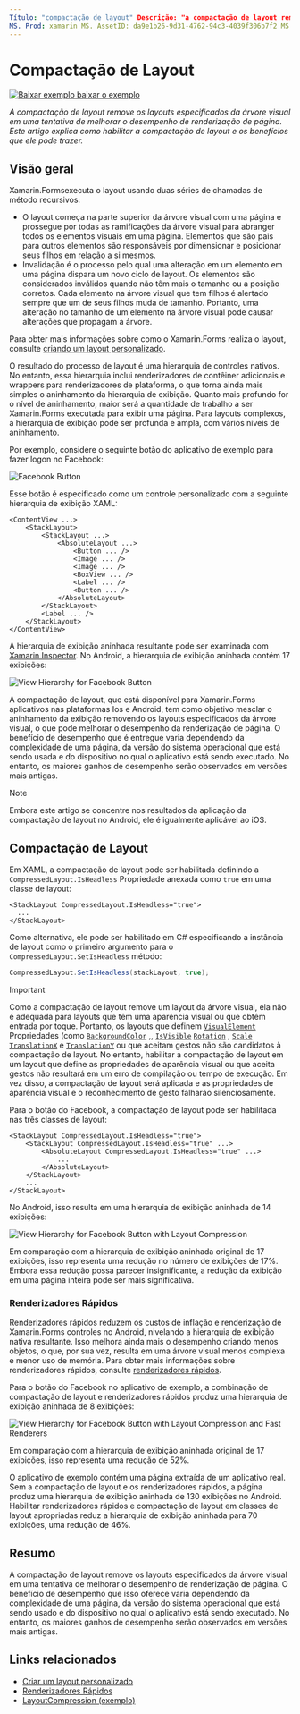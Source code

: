 ```yaml
---
Título: "compactação de layout" Descrição: "a compactação de layout remove layouts especificados da árvore visual em uma tentativa de melhorar o desempenho de renderização de página. Este artigo explica como habilitar a compactação de layout e os benefícios que ele pode trazer. "
MS. Prod: xamarin MS. AssetID: da9e1b26-9d31-4762-94c3-4039f306b7f2 MS. Technology: xamarin-Forms autor: davidbritch MS. Author: dabritch MS. Date: 12/13/2017 no-loc: [ Xamarin.Forms , Xamarin.Essentials ]
---
```


# <a name="layout-compression"></a>Compactação de Layout

[![Baixar exemplo ](~/media/shared/download.png) baixar o exemplo](https://docs.microsoft.com/samples/xamarin/xamarin-forms-samples/userinterface-layoutcompression)

_A compactação de layout remove os layouts especificados da árvore visual em uma tentativa de melhorar o desempenho de renderização de página. Este artigo explica como habilitar a compactação de layout e os benefícios que ele pode trazer._

## <a name="overview"></a>Visão geral

Xamarin.Formsexecuta o layout usando duas séries de chamadas de método recursivos:

- O layout começa na parte superior da árvore visual com uma página e prossegue por todas as ramificações da árvore visual para abranger todos os elementos visuais em uma página. Elementos que são pais para outros elementos são responsáveis por dimensionar e posicionar seus filhos em relação a si mesmos.
- Invalidação é o processo pelo qual uma alteração em um elemento em uma página dispara um novo ciclo de layout. Os elementos são considerados inválidos quando não têm mais o tamanho ou a posição corretos. Cada elemento na árvore visual que tem filhos é alertado sempre que um de seus filhos muda de tamanho. Portanto, uma alteração no tamanho de um elemento na árvore visual pode causar alterações que propagam a árvore.

Para obter mais informações sobre como o Xamarin.Forms realiza o layout, consulte [criando um layout personalizado](~/xamarin-forms/user-interface/layouts/custom.md).

O resultado do processo de layout é uma hierarquia de controles nativos. No entanto, essa hierarquia inclui renderizadores de contêiner adicionais e wrappers para renderizadores de plataforma, o que torna ainda mais simples o aninhamento da hierarquia de exibição. Quanto mais profundo for o nível de aninhamento, maior será a quantidade de trabalho a ser Xamarin.Forms executada para exibir uma página. Para layouts complexos, a hierarquia de exibição pode ser profunda e ampla, com vários níveis de aninhamento.

Por exemplo, considere o seguinte botão do aplicativo de exemplo para fazer logon no Facebook:

![](layout-compression-images/facebook-button.png "Facebook Button")

Esse botão é especificado como um controle personalizado com a seguinte hierarquia de exibição XAML:

```xaml
<ContentView ...>
    <StackLayout>
        <StackLayout ...>
            <AbsoluteLayout ...>
                <Button ... />    
                <Image ... />
                <Image ... />
                <BoxView ... />
                <Label ... />
                <Button ... />
            </AbsoluteLayout>
        </StackLayout>
        <Label ... />
    </StackLayout>    
</ContentView>
```

A hierarquia de exibição aninhada resultante pode ser examinada com [Xamarin Inspector](~/tools/inspector/index.md). No Android, a hierarquia de exibição aninhada contém 17 exibições:

![](layout-compression-images/no-compression.png "View Hierarchy for Facebook Button")

A compactação de layout, que está disponível para Xamarin.Forms aplicativos nas plataformas Ios e Android, tem como objetivo mesclar o aninhamento da exibição removendo os layouts especificados da árvore visual, o que pode melhorar o desempenho da renderização de página. O benefício de desempenho que é entregue varia dependendo da complexidade de uma página, da versão do sistema operacional que está sendo usada e do dispositivo no qual o aplicativo está sendo executado. No entanto, os maiores ganhos de desempenho serão observados em versões mais antigas.

> [!NOTE]
> Embora este artigo se concentre nos resultados da aplicação da compactação de layout no Android, ele é igualmente aplicável ao iOS.

## <a name="layout-compression"></a>Compactação de Layout

Em XAML, a compactação de layout pode ser habilitada definindo a `CompressedLayout.IsHeadless` Propriedade anexada como `true` em uma classe de layout:

```xaml
<StackLayout CompressedLayout.IsHeadless="true">
  ...
</StackLayout>   
```

Como alternativa, ele pode ser habilitado em C# especificando a instância de layout como o primeiro argumento para o `CompressedLayout.SetIsHeadless` método:

```csharp
CompressedLayout.SetIsHeadless(stackLayout, true);
```

> [!IMPORTANT]
> Como a compactação de layout remove um layout da árvore visual, ela não é adequada para layouts que têm uma aparência visual ou que obtêm entrada por toque. Portanto, os layouts que definem [`VisualElement`](xref:Xamarin.Forms.VisualElement) Propriedades (como [`BackgroundColor`](xref:Xamarin.Forms.VisualElement.BackgroundColor) ,, [`IsVisible`](xref:Xamarin.Forms.VisualElement.IsVisible) [`Rotation`](xref:Xamarin.Forms.VisualElement.Rotation) , [`Scale`](xref:Xamarin.Forms.VisualElement.Scale) [`TranslationX`](xref:Xamarin.Forms.VisualElement.TranslationX) e [`TranslationY`](xref:Xamarin.Forms.VisualElement.TranslationY) ou que aceitam gestos não são candidatos à compactação de layout. No entanto, habilitar a compactação de layout em um layout que define as propriedades de aparência visual ou que aceita gestos não resultará em um erro de compilação ou tempo de execução. Em vez disso, a compactação de layout será aplicada e as propriedades de aparência visual e o reconhecimento de gesto falharão silenciosamente.

Para o botão do Facebook, a compactação de layout pode ser habilitada nas três classes de layout:

```xaml
<StackLayout CompressedLayout.IsHeadless="true">
    <StackLayout CompressedLayout.IsHeadless="true" ...>
        <AbsoluteLayout CompressedLayout.IsHeadless="true" ...>
            ...
        </AbsoluteLayout>
    </StackLayout>
    ...
</StackLayout>  
```

No Android, isso resulta em uma hierarquia de exibição aninhada de 14 exibições:

![](layout-compression-images/layout-compression.png "View Hierarchy for Facebook Button with Layout Compression")

Em comparação com a hierarquia de exibição aninhada original de 17 exibições, isso representa uma redução no número de exibições de 17%. Embora essa redução possa parecer insignificante, a redução da exibição em uma página inteira pode ser mais significativa.

### <a name="fast-renderers"></a>Renderizadores Rápidos

Renderizadores rápidos reduzem os custos de inflação e renderização de Xamarin.Forms controles no Android, nivelando a hierarquia de exibição nativa resultante. Isso melhora ainda mais o desempenho criando menos objetos, o que, por sua vez, resulta em uma árvore visual menos complexa e menor uso de memória. Para obter mais informações sobre renderizadores rápidos, consulte [renderizadores rápidos](~/xamarin-forms/internals/fast-renderers.md).

Para o botão do Facebook no aplicativo de exemplo, a combinação de compactação de layout e renderizadores rápidos produz uma hierarquia de exibição aninhada de 8 exibições:

![](layout-compression-images/layout-compression-with-fast-renderers.png "View Hierarchy for Facebook Button with Layout Compression and Fast Renderers")

Em comparação com a hierarquia de exibição aninhada original de 17 exibições, isso representa uma redução de 52%.

O aplicativo de exemplo contém uma página extraída de um aplicativo real. Sem a compactação de layout e os renderizadores rápidos, a página produz uma hierarquia de exibição aninhada de 130 exibições no Android. Habilitar renderizadores rápidos e compactação de layout em classes de layout apropriadas reduz a hierarquia de exibição aninhada para 70 exibições, uma redução de 46%.

## <a name="summary"></a>Resumo

A compactação de layout remove os layouts especificados da árvore visual em uma tentativa de melhorar o desempenho de renderização de página. O benefício de desempenho que isso oferece varia dependendo da complexidade de uma página, da versão do sistema operacional que está sendo usado e do dispositivo no qual o aplicativo está sendo executado. No entanto, os maiores ganhos de desempenho serão observados em versões mais antigas.

## <a name="related-links"></a>Links relacionados

- [Criar um layout personalizado](~/xamarin-forms/user-interface/layouts/custom.md)
- [Renderizadores Rápidos](~/xamarin-forms/internals/fast-renderers.md)
- [LayoutCompression (exemplo)](https://docs.microsoft.com/samples/xamarin/xamarin-forms-samples/userinterface-layoutcompression)
